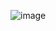 ![image](https://github.com/necheyarrena/necheyarrena/assets/145530109/42723f97-447b-4390-851e-bb9fa66395c7)
